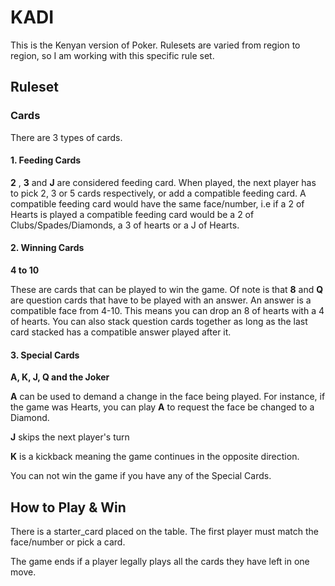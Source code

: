 # KADI

This is the Kenyan version of Poker. Rulesets are varied from region to region, so I am working with this specific rule set.

## Ruleset
### Cards
There are 3 types of cards. 
#### 1. Feeding Cards
**2** , **3** and **J** are considered feeding card. When played, the next player has to pick 2, 3 or 5 cards respectively, or add a compatible feeding card. A compatible feeding card would have the same face/number, i.e if a 2 of Hearts is played a compatible feeding card would be a 2 of Clubs/Spades/Diamonds, a 3 of hearts or a J of Hearts.

#### 2. Winning Cards
**4 to 10**

These are cards that can be played to win the game. Of note is that **8** and **Q** are question cards that have to be played with an answer. An answer is a compatible face from 4-10. This means you can drop an 8 of hearts with a 4 of hearts. You can also stack question cards together as long as the last card stacked has a compatible answer played after it. 

#### 3. Special Cards
**A, K, J, Q and the Joker**

**A** can be used to demand a change in the face being played. For instance, if the game was Hearts, you can play **A** to request the face be changed to a Diamond.

**J** skips the next player's turn

**K** is a kickback meaning the game continues in the opposite direction. 

You can not win the game if you have any of the Special Cards. 

## How to Play & Win
There is a starter_card placed on the table. The first player must match the face/number or pick a card.

The game ends if a player legally plays all the cards they have left in one move. 

